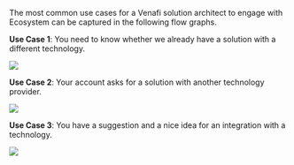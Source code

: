 The most common use cases for a Venafi solution architect to engage with Ecosystem can be captured in the following flow graphs.

**Use Case 1**: You need to know whether we already have a solution with a different technology.

<div id="87AB4518CE8EF9E9050DA2F2D6D0FA6A658_18475"><div id="87AB4518CE8EF9E9050DA2F2D6D0FA6A658_18475_robot"><a href="https://cloud.smartdraw.com/share.aspx/?pubDocShare=87AB4518CE8EF9E9050DA2F2D6D0FA6A658" target="_blank"><img src="https://cloud.smartdraw.com/cloudstorage/87AB4518CE8EF9E9050DA2F2D6D0FA6A658/preview2.png"></a></div></div><script src="https://cloud.smartdraw.com/plugins/html/js/sdjswidget_html.js" type="text/javascript"></script><script type="text/javascript">SDJS_Widget("87AB4518CE8EF9E9050DA2F2D6D0FA6A658",18475,1,"");</script>

**Use Case 2**: Your account asks for a solution with another technology provider.

<div id="7185B949950008F19DA4ACA90FE1B6ED1AC_82060"><div id="7185B949950008F19DA4ACA90FE1B6ED1AC_82060_robot"><a href="https://cloud.smartdraw.com/share.aspx/?pubDocShare=7185B949950008F19DA4ACA90FE1B6ED1AC" target="_blank"><img src="https://cloud.smartdraw.com/cloudstorage/7185B949950008F19DA4ACA90FE1B6ED1AC/preview2.png"></a></div></div><script src="https://cloud.smartdraw.com/plugins/html/js/sdjswidget_html.js" type="text/javascript"></script><script type="text/javascript">SDJS_Widget("7185B949950008F19DA4ACA90FE1B6ED1AC",82060,1,"");</script>

**Use Case 3**: You have a suggestion and a nice idea for an integration with a technology.

<div id="B26093C26798F7CDC8B77F0487DC4FF8814_55105"><div id="B26093C26798F7CDC8B77F0487DC4FF8814_55105_robot"><a href="https://cloud.smartdraw.com/share.aspx/?pubDocShare=B26093C26798F7CDC8B77F0487DC4FF8814" target="_blank"><img src="https://cloud.smartdraw.com/cloudstorage/B26093C26798F7CDC8B77F0487DC4FF8814/preview2.png"></a></div></div><script src="https://cloud.smartdraw.com/plugins/html/js/sdjswidget_html.js" type="text/javascript"></script><script type="text/javascript">SDJS_Widget("B26093C26798F7CDC8B77F0487DC4FF8814",55105,1,"");</script>
